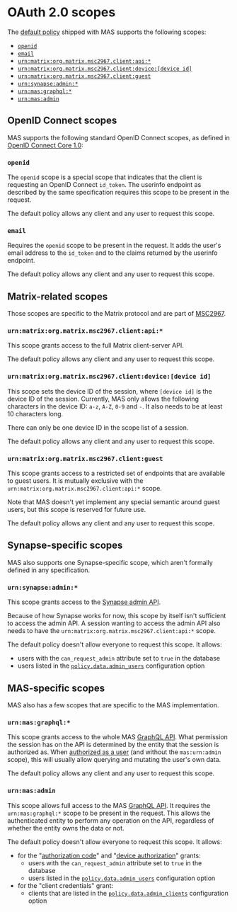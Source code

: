 # OAuth 2.0 scopes

The [default policy](../topics/policy.md#authorization-requests) shipped with MAS supports the following scopes:

 - [`openid`](#openid)
 - [`email`](#email)
 - [`urn:matrix:org.matrix.msc2967.client:api:*`](#urnmatrixorgmatrixmsc2967clientapi)
 - [`urn:matrix:org.matrix.msc2967.client:device:[device id]`](#urnmatrixorgmatrixmsc2967clientdevicedevice-id)
 - [`urn:matrix:org.matrix.msc2967.client:guest`](#urnmatrixorgmatrixmsc2967clientguest)
 - [`urn:synapse:admin:*`](#urnsynapseadmin)
 - [`urn:mas:graphql:*`](#urnmasgraphql)
 - [`urn:mas:admin`](#urnmasadmin)

## OpenID Connect scopes

MAS supports the following standard OpenID Connect scopes, as defined in [OpenID Connect Core 1.0]:

### `openid`

The `openid` scope is a special scope that indicates that the client is requesting an OpenID Connect `id_token`.
The userinfo endpoint as described by the same specification requires this scope to be present in the request.

The default policy allows any client and any user to request this scope.

### `email`

Requires the `openid` scope to be present in the request.
It adds the user's email address to the `id_token` and to the claims returned by the userinfo endpoint.

The default policy allows any client and any user to request this scope.

## Matrix-related scopes

Those scopes are specific to the Matrix protocol and are part of [MSC2967].

### `urn:matrix:org.matrix.msc2967.client:api:*`

This scope grants access to the full Matrix client-server API.

The default policy allows any client and any user to request this scope.

### `urn:matrix:org.matrix.msc2967.client:device:[device id]`

This scope sets the device ID of the session, where `[device id]` is the device ID of the session.
Currently, MAS only allows the following characters in the device ID: `a-z`, `A-Z`, `0-9` and `-`.
It also needs to be at least 10 characters long.

There can only be one device ID in the scope list of a session.

The default policy allows any client and any user to request this scope.

### `urn:matrix:org.matrix.msc2967.client:guest`

This scope grants access to a restricted set of endpoints that are available to guest users.
It is mutually exclusive with the `urn:matrix:org.matrix.msc2967.client:api:*` scope.

Note that MAS doesn't yet implement any special semantic around guest users, but this scope is reserved for future use.

The default policy allows any client and any user to request this scope.

## Synapse-specific scopes

MAS also supports one Synapse-specific scope, which aren't formally defined in any specification.

### `urn:synapse:admin:*`

This scope grants access to the [Synapse admin API].

Because of how Synapse works for now, this scope by itself isn't sufficient to access the admin API.
A session wanting to access the admin API also needs to have the `urn:matrix:org.matrix.msc2967.client:api:*` scope.

The default policy doesn't allow everyone to request this scope.
It allows:

- users with the `can_request_admin` attribute set to `true` in the database
- users listed in the [`policy.data.admin_users`](../reference/configuration.md#policy) configuration option

## MAS-specific scopes

MAS also has a few scopes that are specific to the MAS implementation.

### `urn:mas:graphql:*`

This scope grants access to the whole MAS [GraphQL API].
What permission the session has on the API is determined by the entity that the session is authorized as.
When [authorized as a user](../topics/authorization.md#authorized-as-a-user-or-authorized-as-a-client) (and without the `mas:urn:admin` scope), this will usually allow querying and mutating the user's own data.

The default policy allows any client and any user to request this scope.

### `urn:mas:admin`

This scope allows full access to the MAS [GraphQL API].
It requires the `urn:mas:graphql:*` scope to be present in the request.
This allows the authenticated entity to perform any operation on the API, regardless of whether the entity owns the data or not.

The default policy doesn't allow everyone to request this scope.
It allows:

- for the "[authorization code]" and "[device authorization]" grants:
  - users with the `can_request_admin` attribute set to `true` in the database
  - users listed in the [`policy.data.admin_users`](../reference/configuration.md#policy) configuration option
- for the "client credentials" grant:
  - clients that are listed in the [`policy.data.admin_clients`](../reference/configuration.md#policy) configuration option

[authorization code]: ../topics/authorization.md#authorization-code-grant
[device authorization]: ../topics/authorization.md#device-authorization-grant
[GraphQL API]: ./graphql.md
[Synapse admin API]: https://element-hq.github.io/synapse/latest/usage/administration/admin_api/index.html
[OpenID Connect Core 1.0]: https://openid.net/specs/openid-connect-core-1_0.html
[MSC2967]: https://github.com/matrix-org/matrix-spec-proposals/pull/2967
